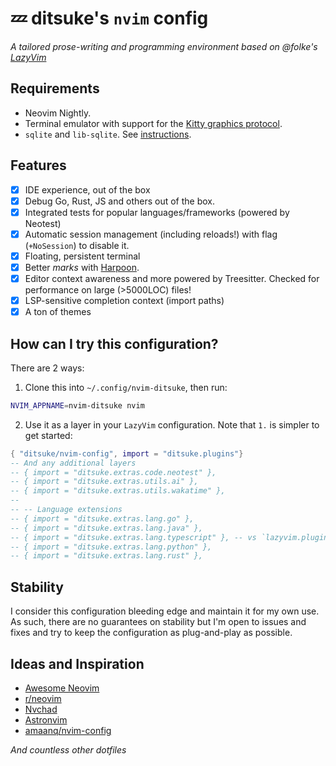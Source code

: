 # 💤 ditsuke's `nvim` config

_A tailored prose-writing and programming environment based on @folke's [LazyVim](https://github.com/lazyvim/lazyvim)_

## Requirements

- Neovim Nightly.
- Terminal emulator with support for the [Kitty graphics protocol](https://sw.kovidgoyal.net/kitty/graphics-protocol/).
- `sqlite` and `lib-sqlite`. See [instructions](https://github.com/kkharji/sqlite.lua#-installation).

## Features

- [x] IDE experience, out of the box
- [x] Debug Go, Rust, JS and others out of the box.
- [x] Integrated tests for popular languages/frameworks (powered by Neotest)
- [x] Automatic session management (including reloads!) with flag (`+NoSession`) to disable it.
- [x] Floating, persistent terminal
- [x] Better _marks_ with [Harpoon](https://github.com/ThePrimeagen/harpoon).
- [x] Editor context awareness and more powered by Treesitter. Checked for performance on large (>5000LOC) files!
- [x] LSP-sensitive completion context (import paths)
- [x] A ton of themes

## How can I try this configuration?

There are 2 ways:

1. Clone this into `~/.config/nvim-ditsuke`, then run:
  ```sh
  NVIM_APPNAME=nvim-ditsuke nvim
  ```
2. Use it as a layer in your `LazyVim` configuration. Note that `1.` is simpler to get started:
```lua
{ "ditsuke/nvim-config", import = "ditsuke.plugins"}
-- And any additional layers
-- { import = "ditsuke.extras.code.neotest" },
-- { import = "ditsuke.extras.utils.ai" },
-- { import = "ditsuke.extras.utils.wakatime" },
--
-- -- Language extensions
-- { import = "ditsuke.extras.lang.go" },
-- { import = "ditsuke.extras.lang.java" },
-- { import = "ditsuke.extras.lang.typescript" }, -- vs `lazyvim.plugins.extras.lang.typescript`, this one uses vtsls instead
-- { import = "ditsuke.extras.lang.python" },
-- { import = "ditsuke.extras.lang.rust" },
```

## Stability

I consider this configuration bleeding edge and maintain it for my own use. As such, there are no guarantees on stability
but I'm open to issues and fixes and try to keep the configuration as plug-and-play as possible.


## Ideas and Inspiration
- [Awesome Neovim](https://github.com/rockerBOO/awesome-neovim#colorscheme-creation)
- [r/neovim](https://reddit.com/r/neovim)
- [Nvchad](https://github.com/NvChad/NvChad)
- [Astronvim](https://astronvim.github.io/)
- [amaanq/nvim-config](https://github.com/amaanq/nvim-config)

_And countless other dotfiles_

